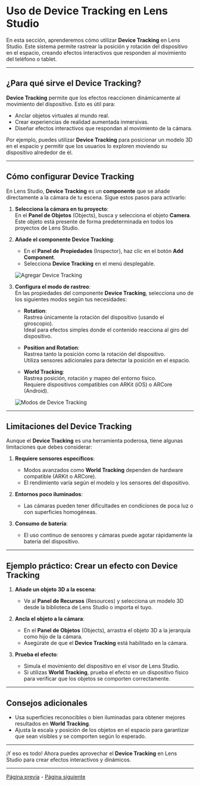# Uso de Device Tracking en Lens Studio

En esta sección, aprenderemos cómo utilizar **Device Tracking** en Lens Studio. Este sistema permite rastrear la posición y rotación del dispositivo en el espacio, creando efectos interactivos que responden al movimiento del teléfono o tablet.  

---

## ¿Para qué sirve el Device Tracking?

**Device Tracking** permite que los efectos reaccionen dinámicamente al movimiento del dispositivo. Esto es útil para:  

- Anclar objetos virtuales al mundo real.  
- Crear experiencias de realidad aumentada inmersivas.  
- Diseñar efectos interactivos que respondan al movimiento de la cámara.  

Por ejemplo, puedes utilizar **Device Tracking** para posicionar un modelo 3D en el espacio y permitir que los usuarios lo exploren moviendo su dispositivo alrededor de él.  

---

## Cómo configurar Device Tracking

En Lens Studio, **Device Tracking** es un **componente** que se añade directamente a la cámara de tu escena. Sigue estos pasos para activarlo:  

1. **Selecciona la cámara en tu proyecto**:  
   En el **Panel de Objetos** (Objects), busca y selecciona el objeto **Camera**. Este objeto está presente de forma predeterminada en todos los proyectos de Lens Studio.  

2. **Añade el componente Device Tracking**:  
   - En el **Panel de Propiedades** (Inspector), haz clic en el botón **Add Component**.  
   - Selecciona **Device Tracking** en el menú desplegable.  

   ![Agregar Device Tracking](uploads/add-device-tracking.png)  

3. **Configura el modo de rastreo**:  
   En las propiedades del componente **Device Tracking**, selecciona uno de los siguientes modos según tus necesidades:  

   - **Rotation**:  
     Rastrea únicamente la rotación del dispositivo (usando el giroscopio).  
     Ideal para efectos simples donde el contenido reacciona al giro del dispositivo.  

   - **Position and Rotation**:  
     Rastrea tanto la posición como la rotación del dispositivo.  
     Utiliza sensores adicionales para detectar la posición en el espacio.  

   - **World Tracking**:  
     Rastrea posición, rotación y mapeo del entorno físico.  
     Requiere dispositivos compatibles con ARKit (iOS) o ARCore (Android).  

   ![Modos de Device Tracking](uploads/device-tracking-modes.png)  

---

## Limitaciones del Device Tracking

Aunque el **Device Tracking** es una herramienta poderosa, tiene algunas limitaciones que debes considerar:  

1. **Requiere sensores específicos**:  
   - Modos avanzados como **World Tracking** dependen de hardware compatible (ARKit o ARCore).  
   - El rendimiento varía según el modelo y los sensores del dispositivo.  

2. **Entornos poco iluminados**:  
   - Las cámaras pueden tener dificultades en condiciones de poca luz o con superficies homogéneas.  

3. **Consumo de batería**:  
   - El uso continuo de sensores y cámaras puede agotar rápidamente la batería del dispositivo.  

---

## Ejemplo práctico: Crear un efecto con Device Tracking

1. **Añade un objeto 3D a la escena**:  
   - Ve al **Panel de Recursos** (Resources) y selecciona un modelo 3D desde la biblioteca de Lens Studio o importa el tuyo.  

2. **Ancla el objeto a la cámara**:  
   - En el **Panel de Objetos** (Objects), arrastra el objeto 3D a la jerarquía como hijo de la cámara.  
   - Asegúrate de que el **Device Tracking** está habilitado en la cámara.  

3. **Prueba el efecto**:  
   - Simula el movimiento del dispositivo en el visor de Lens Studio.  
   - Si utilizas **World Tracking**, prueba el efecto en un dispositivo físico para verificar que los objetos se comporten correctamente.  

---

## Consejos adicionales

- Usa superficies reconocibles o bien iluminadas para obtener mejores resultados en **World Tracking**.  
- Ajusta la escala y posición de los objetos en el espacio para garantizar que sean visibles y se comporten según lo esperado.  

---

¡Y eso es todo! Ahora puedes aprovechar el **Device Tracking** en Lens Studio para crear efectos interactivos y dinámicos.  

---
[Página previa](Face-Effects.md) - [Página siguiente](Objetos-3D.md)
